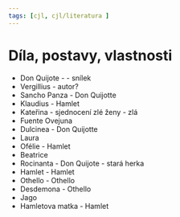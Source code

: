 ```yaml
---
tags: [cjl, cjl/literatura ]
---
```

# Díla, postavy, vlastnosti
- Don Quijote -  - snílek
- Vergillius - autor?
- Sancho Panza - Don Quijotte
- Klaudius - Hamlet
- Kateřina - sjednocení zlé ženy - zlá
- Fuente Ovejuna
- Dulcinea - Don Quijotte 
- Laura
- Ofélie - Hamlet
- Beatrice
- Rocinanta - Don Quijote - stará herka
- Hamlet - Hamlet
- Othello - Othello
- Desdemona - Othello
- Jago
- Hamletova matka - Hamlet